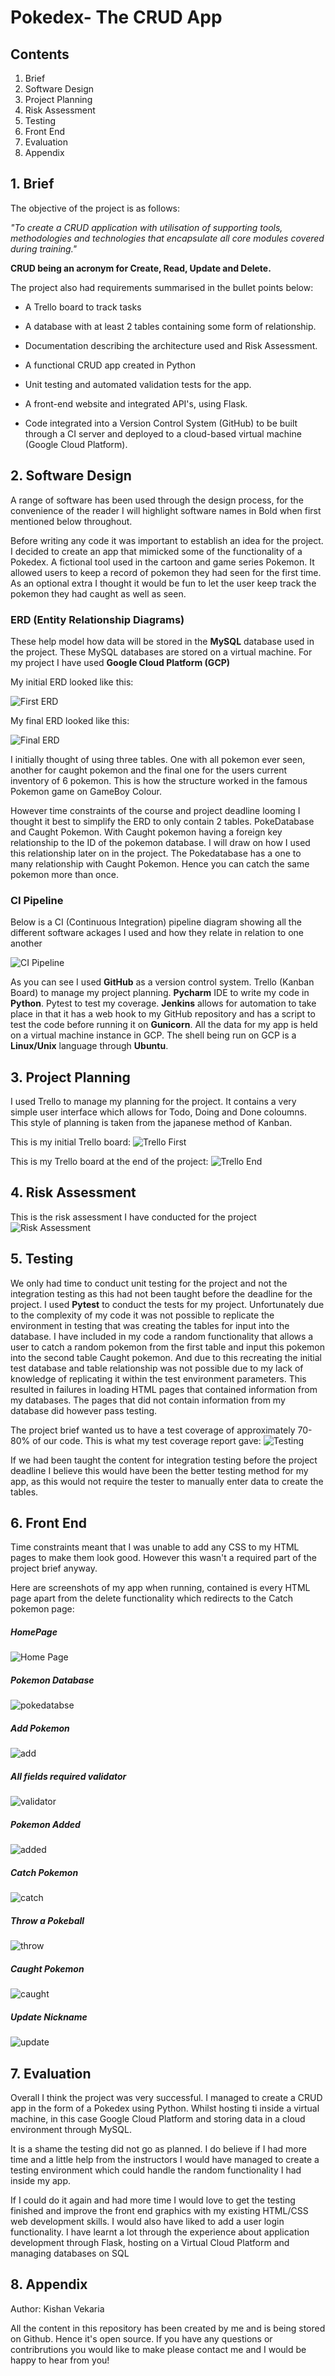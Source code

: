 # Pokedex- The CRUD App

## Contents
1. Brief
2. Software Design
3. Project Planning
4. Risk Assessment
5. Testing
6. Front End
7. Evaluation
8. Appendix

## 1. Brief

The objective of the project is as follows:

_"To create a CRUD application with utilisation of supporting tools,
methodologies and technologies that encapsulate all core modules
covered during training."_

**CRUD being an acronym for Create, Read, Update and Delete.**

The project also had requirements summarised in the bullet points below:

* A Trello board to track tasks

* A database with at least 2 tables containing some form of relationship.

* Documentation describing the architecture used and Risk Assessment.

* A functional CRUD app created in Python

* Unit testing and automated validation tests for the app.

* A front-end website and integrated API's, using Flask.

* Code integrated into a Version Control System (GitHub) to be built through a CI
server and deployed to a cloud-based virtual machine (Google Cloud Platform).

## 2. Software Design

A range of software has been used through the design process, for the convenience of the reader I will highlight software names in Bold when first mentioned below throughout.

Before writing any code it was important to establish an idea for the project. I decided to create an app that mimicked some of the functionality of a Pokedex. A fictional tool used in the cartoon and game series Pokemon. It allowed users to keep a record of pokemon they had seen for the first time. As an optional extra I thought it would be fun to let the user keep track the pokemon they had caught as well as seen.

### ERD (Entity Relationship Diagrams)

These help model how data will be stored in the **MySQL** database used in the project. These MySQL databases are stored on a virtual machine. For my project I have used **Google 
Cloud Platform (GCP)** 

My initial ERD looked like this:

![First ERD](https://trello-attachments.s3.amazonaws.com/6006b837abee6877e9b3597f/60201f383e7e0b63dc1e4078/5a6e737f5e45070edcd82d4557bc80b5/ERD_diagram.JPG)

My final ERD looked like this:

![Final ERD](https://trello-attachments.s3.amazonaws.com/6006b837abee6877e9b3597f/60201f383e7e0b63dc1e4078/146c4fffbe89cf3ea67394572339d6cd/final_erd.JPG)
 
I initially thought of using three tables. One with all pokemon ever seen, another for caught pokemon and the final one for the users current inventory of 6 pokemon. This is how the structure worked in the famous Pokemon game on GameBoy Colour.

However time constraints of the course and project deadline looming I thought it best to simplify the ERD to only contain 2 tables. PokeDatabase and Caught Pokemon. With Caught pokemon having a foreign key relationship to the ID of the pokemon database. I will draw on how I used this relationship later on in the project.
The Pokedatabase has a one to many relationship with Caught Pokemon. Hence you can catch the same pokemon more than once.

### CI Pipeline

Below is a CI (Continuous Integration) pipeline diagram showing all the different software ackages I used and how they relate in relation to one another

![CI Pipeline](https://trello-attachments.s3.amazonaws.com/6006b837abee6877e9b3597f/60201fcc8fba3318caac5360/28360f75ae8231e52ddb9fb9742df195/cicd_pipeline.jpg)

As you can see I used **GitHub** as a version control system. Trello (Kanban Board) to manage my project planning. **Pycharm** IDE to write my code in **Python**. Pytest to test my coverage. **Jenkins** allows for automation to take place in that it has a web hook to my GitHub repository and has a script to test the code before running it on **Gunicorn**.
All the data for my app is held on a virtual machine instance in GCP. The shell being run on GCP is a **Linux/Unix** language through **Ubuntu**.

## 3. Project Planning
I used Trello to manage my planning for the project. It contains a very simple user interface which allows for Todo, Doing and Done coloumns.
This style of planning is taken from the japanese method of Kanban.

This is my initial Trello board:
![Trello First](https://trello-attachments.s3.amazonaws.com/6006b837abee6877e9b3597f/60201fdec7de598cda7e0859/89410659280049a87b6849550a940d1c/Beginning_Trello.JPG)

This is my Trello board at the end of the project:
![Trello End](https://trello-attachments.s3.amazonaws.com/6006b837abee6877e9b3597f/60201fdec7de598cda7e0859/dfa5c756b763199e430e15b0495d436b/End_Trello.JPG)

## 4. Risk Assessment
This is the risk assessment I have conducted for the project
![Risk Assessment](https://trello-attachments.s3.amazonaws.com/6006b837abee6877e9b3597f/6020355e91dfc2794a87e432/197c575103b08e6b80da596bf160311a/Risk_Assessment.JPG)

## 5. Testing
We only had time to conduct unit testing for the project and not the integration testing as this had not been taught before the deadline for the project.
I used **Pytest** to conduct the tests for my project. Unfortunately due to the complexity of my code it was not possible to replicate the environment in testing that was creating the tables for input into the database. I have included in my code a random functionality that allows a user to catch a random pokemon from the first table and input this pokemon into the second table Caught pokemon.  And due to this recreating the initial test database and table relationship was not possible due to my lack of knowledge of replicating it within the test environment parameters. This resulted in failures in loading HTML pages that contained information from my databases. The pages that did not contain information from my database did however pass testing.

The project brief wanted us to have a test coverage of approximately 70-80% of our code. This is what my test coverage report gave:
![Testing](https://trello-attachments.s3.amazonaws.com/6006b837abee6877e9b3597f/6020395e9eb1b76f22fa55de/18e955cd6015ee07fa40a2acfaf54601/Test_coverage.JPG)

If we had been taught the content for integration testing before the project deadline I believe this would have been the better testing method for my app, as this would not require the tester to manually enter data to create the tables.

## 6. Front End
Time constraints meant that I was unable to add any CSS to my HTML pages to make them look good. However this wasn't a required part of the project brief anyway.

Here are screenshots of my app when running, contained is every HTML page apart from the delete functionality which redirects to the Catch pokemon page:

##### HomePage

![Home Page](https://trello-attachments.s3.amazonaws.com/6006b837abee6877e9b3597f/60203d7cc725443afc9db901/491395aeb12ec01b9f4b94856495ca62/Homepage.JPG)

##### Pokemon Database

![pokedatabse](https://trello-attachments.s3.amazonaws.com/6006b837abee6877e9b3597f/60203d7cc725443afc9db901/5a3478817095c875ffd29b0484adbd3a/Pokedatabase.JPG) 

##### Add Pokemon

![add](https://trello-attachments.s3.amazonaws.com/6006b837abee6877e9b3597f/60203d7cc725443afc9db901/a9238def6d8bd5915083b298318ad16a/Add_pokemon.JPG)

##### All fields required validator  

![validator](https://trello-attachments.s3.amazonaws.com/6006b837abee6877e9b3597f/60203d7cc725443afc9db901/98e278469a1fe74b1a7bb5f17cbeab44/Validator_Required.JPG) 

##### Pokemon Added

![added](https://trello-attachments.s3.amazonaws.com/6006b837abee6877e9b3597f/60203d7cc725443afc9db901/a68855b6a395decb001a87085b957115/added_pokemon.JPG)

##### Catch Pokemon

![catch](https://trello-attachments.s3.amazonaws.com/6006b837abee6877e9b3597f/60203d7cc725443afc9db901/57a9e03ca8285db368473d392d56d138/catchpoke.JPG) 

##### Throw a Pokeball

![throw](https://trello-attachments.s3.amazonaws.com/6006b837abee6877e9b3597f/60203d7cc725443afc9db901/b94524528afd55ef769e862f680bae53/throwball.JPG) 

##### Caught Pokemon

![caught](https://trello-attachments.s3.amazonaws.com/6006b837abee6877e9b3597f/60203d7cc725443afc9db901/2e41d63ae5ae5568cfe9fa6c0f7e1163/caught.JPG) 

##### Update Nickname

![update](https://trello-attachments.s3.amazonaws.com/6006b837abee6877e9b3597f/60203d7cc725443afc9db901/164565fcf5873ded7d799a04ec4b2548/update.JPG) 

## 7. Evaluation   
   Overall I think the project was very successful. I managed to create a CRUD app in the form of a Pokedex using Python. Whilst hosting ti inside a virtual machine, in this case Google Cloud Platform and storing data in a cloud environment through MySQL.
   
   It is a shame the testing did not go as planned. I do believe if I had more time and a little help from the instructors I would have managed to create a testing environment which could handle the random functionality I had inside my app.
   
   If I could do it again and had more time I would love to get the testing finished and improve the front end graphics with my existing HTML/CSS web development skills. I would also have liked to add a user login functionality. I have learnt a lot through the experience about application development through Flask, hosting on a Virtual Cloud Platform and managing databases on SQL

## 8. Appendix  

Author: Kishan Vekaria

All the content in this repository has been created by me and is being stored on Github. Hence it's open source. If you have any questions or contribrutions you would like to make please contact me and I would be happy to hear from you!
